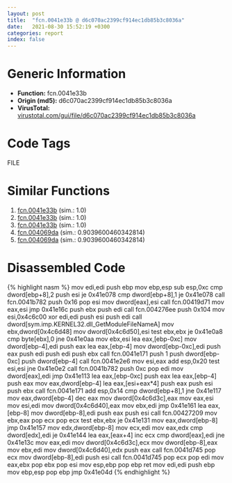 ```yaml
---
layout: post
title:  "fcn.0041e33b @ d6c070ac2399cf914ec1db85b3c8036a"
date:   2021-08-30 15:52:19 +0300
categories: report
index: false
---
```


# Generic Information
- **Function:** fcn.0041e33b
- **Origin (md5):** d6c070ac2399cf914ec1db85b3c8036a
- **VirusTotal:** [virustotal.com/gui/file/d6c070ac2399cf914ec1db85b3c8036a][virustotal_ref]

# Code Tags
<span class="tag" id="FILE">FILE</span>


# Similar Functions

1. [fcn.0041e33b][similar_1_ref] (sim.: 1.0)
2. [fcn.0041e33b][similar_2_ref] (sim.: 1.0)
3. [fcn.0041e33b][similar_3_ref] (sim.: 1.0)
4. [fcn.004069da][similar_4_ref] (sim.: 0.9039600460342814)
5. [fcn.004069da][similar_5_ref] (sim.: 0.9039600460342814)


# Disassembled Code

{% highlight nasm %}
mov edi,edi
push ebp
mov ebp,esp
sub esp,0xc
cmp dword[ebp+8],2
push esi
je 0x41e078
cmp dword[ebp+8],1
je 0x41e078
call fcn.0041b782
push 0x16
pop esi
mov dword[eax],esi
call fcn.00419d71
mov eax,esi
jmp 0x41e16c
push ebx
push edi
call fcn.004276ee
push 0x104
mov esi,0x4c6c00
xor edi,edi
push esi
push edi
call dword[sym.imp.KERNEL32.dll_GetModuleFileNameA]
mov ebx,dword[0x4c6d48]
mov dword[0x4c6d50],esi
test ebx,ebx
je 0x41e0a8
cmp byte[ebx],0
jne 0x41e0aa
mov ebx,esi
lea eax,[ebp-0xc]
mov dword[ebp-4],edi
push eax
lea eax,[ebp-4]
mov dword[ebp-0xc],edi
push eax
push edi
push edi
push ebx
call fcn.0041e171
push 1
push dword[ebp-0xc]
push dword[ebp-4]
call fcn.0041e2e6
mov esi,eax
add esp,0x20
test esi,esi
jne 0x41e0e2
call fcn.0041b782
push 0xc
pop edi
mov dword[eax],edi
jmp 0x41e113
lea eax,[ebp-0xc]
push eax
lea eax,[ebp-4]
push eax
mov eax,dword[ebp-4]
lea eax,[esi+eax*4]
push eax
push esi
push ebx
call fcn.0041e171
add esp,0x14
cmp dword[ebp+8],1
jne 0x41e117
mov eax,dword[ebp-4]
dec eax
mov dword[0x4c6d3c],eax
mov eax,esi
mov esi,edi
mov dword[0x4c6d40],eax
mov ebx,edi
jmp 0x41e161
lea eax,[ebp-8]
mov dword[ebp-8],edi
push eax
push esi
call fcn.00427209
mov ebx,eax
pop ecx
pop ecx
test ebx,ebx
je 0x41e131
mov eax,dword[ebp-8]
jmp 0x41e157
mov edx,dword[ebp-8]
mov ecx,edi
mov eax,edx
cmp dword[edx],edi
je 0x41e144
lea eax,[eax+4]
inc ecx
cmp dword[eax],edi
jne 0x41e13c
mov eax,edi
mov dword[0x4c6d3c],ecx
mov dword[ebp-8],eax
mov ebx,edi
mov dword[0x4c6d40],edx
push eax
call fcn.0041d745
pop ecx
mov dword[ebp-8],edi
push esi
call fcn.0041d745
pop ecx
pop edi
mov eax,ebx
pop ebx
pop esi
mov esp,ebp
pop ebp
ret 
mov edi,edi
push ebp
mov ebp,esp
pop ebp
jmp 0x41e04d
{% endhighlight %}


[similar_1_ref]: /report/fcn.0041e33b@851499833994008ff3b082d4905c1c28
[similar_2_ref]: /report/fcn.0041e33b@53f4678414ce7afa3232e70113298724
[similar_3_ref]: /report/fcn.0041e33b@73e5ff5234ddfa5605498d12656e5816
[similar_4_ref]: /report/fcn.004069da@ea6f23b2cb496f8773ec04df5c0f8d87
[similar_5_ref]: /report/fcn.004069da@4364c05c42d5754a3def8a446e50bd88
[virustotal_ref]: https://www.virustotal.com/gui/file/d6c070ac2399cf914ec1db85b3c8036a
